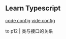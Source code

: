 ## Learn Typescript

[ code config](https://github.com/geektime-geekbang/typescript-in-action/tree/master/sourcecode/project-migration/stage-0/build)
[ vide config](https://www.bilibili.com/video/BV1pf4y1U7ij?from=search&seid=17353088043616817521)

to p12 | 类与接口的关系